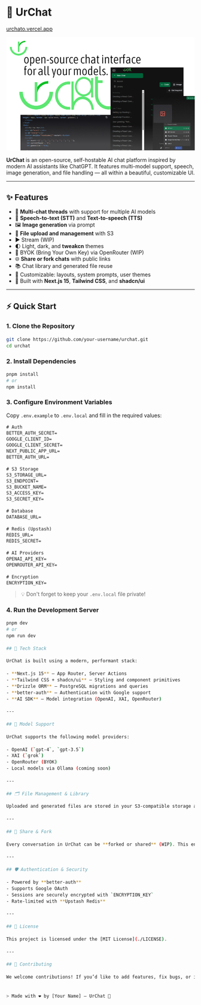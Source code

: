 # 🌱 UrChat

[urchato.vercel.app](https://urchato.vercel.app)

![urchat cover](./public/images/og-image.jpg)

**UrChat** is an open-source, self-hostable AI chat platform inspired by modern AI assistants like ChatGPT. It features multi-model support, speech, image generation, and file handling — all within a beautiful, customizable UI.

---

## ✨ Features

- 🧠 **Multi-chat threads** with support for multiple AI models
- 🎤 **Speech-to-text (STT)** and **Text-to-speech (TTS)**
- 🖼️ **Image generation** via prompt
- 📁 **File upload and management** with S3
- ▶️ Stream (WIP)
- 🌓 Light, dark, and **tweakcn** themes
- 🔐 BYOK (Bring Your Own Key) via OpenRouter (WIP)
- 🌐 **Share or fork chats** with public links
- 📚 Chat library and generated file reuse
- 🧩 Customizable: layouts, system prompts, user themes
- 🚀 Built with **Next.js 15**, **Tailwind CSS**, and **shadcn/ui**

---

## ⚡ Quick Start

### 1. Clone the Repository

```bash
git clone https://github.com/your-username/urchat.git
cd urchat
```

### 2. Install Dependencies

```bash
pnpm install
# or
npm install
```

### 3. Configure Environment Variables

Copy `.env.example` to `.env.local` and fill in the required values:

```env
# Auth
BETTER_AUTH_SECRET=
GOOGLE_CLIENT_ID=
GOOGLE_CLIENT_SECRET=
NEXT_PUBLIC_APP_URL=
BETTER_AUTH_URL=

# S3 Storage
S3_STORAGE_URL=
S3_ENDPOINT=
S3_BUCKET_NAME=
S3_ACCESS_KEY=
S3_SECRET_KEY=

# Database
DATABASE_URL=

# Redis (Upstash)
REDIS_URL=
REDIS_SECRET=

# AI Providers
OPENAI_API_KEY=
OPENROUTER_API_KEY=

# Encryption
ENCRYPTION_KEY=
```

> 💡 Don't forget to keep your `.env.local` file private!

### 4. Run the Development Server

```bash
pnpm dev
# or
npm run dev

## 🧰 Tech Stack

UrChat is built using a modern, performant stack:

- **Next.js 15** – App Router, Server Actions
- **Tailwind CSS + shadcn/ui** – Styling and component primitives
- **Drizzle ORM** – PostgreSQL migrations and queries
- **better-auth** – Authentication with Google support
- **AI SDK** – Model integration (OpenAI, XAI, OpenRouter)

---

## 🤖 Model Support

UrChat supports the following model providers:

- OpenAI (`gpt-4`, `gpt-3.5`)
- XAI (`grok`)
- OpenRouter (BYOK)
- Local models via Ollama (coming soon)

---

## 🗂️ File Management & Library

Uploaded and generated files are stored in your S3-compatible storage and displayed within a library interface. Users can browse, reuse, and manage content efficiently.

---

## 🔗 Share & Fork

Every conversation in UrChat can be **forked or shared** (WIP). This enables collaboration, showcasing prompts, or public threads.

---

## 🛡️ Authentication & Security

- Powered by **better-auth**
- Supports Google OAuth
- Sessions are securely encrypted with `ENCRYPTION_KEY`
- Rate-limited with **Upstash Redis**

---

## 📜 License

This project is licensed under the [MIT License](./LICENSE).

---

## 🤝 Contributing

We welcome contributions! If you’d like to add features, fix bugs, or improve documentation, feel free to open a PR or issue.


> Made with ❤️ by [Your Name] — UrChat 🌱
```
